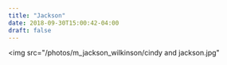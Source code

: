 ```yaml
---
title: "Jackson"
date: 2018-09-30T15:00:42-04:00
draft: false
---
```


<img src="/photos/m_jackson_wilkinson/cindy and jackson.jpg"
